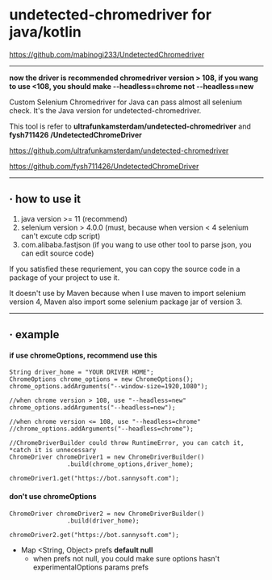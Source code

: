 # undetected-chromedriver for java/kotlin

https://github.com/mabinogi233/UndetectedChromedriver
___

**now the driver is recommended chromedriver version > 108, if you wang to
use <108, you should make --headless=chrome not --headless=new**

Custom Selenium Chromedriver for Java can pass almost all selenium check. It's the Java version for undetected-chromedriver.

This tool is refer to **ultrafunkamsterdam/undetected-chromedriver** and **fysh711426
/UndetectedChromeDriver**

https://github.com/ultrafunkamsterdam/undetected-chromedriver

https://github.com/fysh711426/UndetectedChromeDriver

---

## · how to use it

1. java version >= 11 (recommend)
2. selenium version > 4.0.0 (must, because when version < 4 selenium can't excute cdp script)
3. com.alibaba.fastjson (if you wang to use other tool to parse json, you can edit source code)

If you satisfied these requriement, you can copy the source code in a package of your project to use it.

It doesn't use by Maven because when I use maven to import selenium version 4, Maven also import some selenium package jar of version 3.

---

## · example


#### if use chromeOptions, recommend use this

```        
String driver_home = "YOUR DRIVER HOME";
ChromeOptions chrome_options = new ChromeOptions();
chrome_options.addArguments("--window-size=1920,1080");

//when chrome version > 108, use "--headless=new"
chrome_options.addArguments("--headless=new");

//when chrome version <= 108, use "--headless=chrome"
//chrome_options.addArguments("--headless=chrome");

//ChromeDriverBuilder could throw RuntimeError, you can catch it, *catch it is unnecessary
ChromeDriver chromeDriver1 = new ChromeDriverBuilder()
                .build(chrome_options,driver_home);
				
chromeDriver1.get("https://bot.sannysoft.com");

```

#### don't use chromeOptions

```
ChromeDriver chromeDriver2 = new ChromeDriverBuilder()
                .build(driver_home);

chromeDriver2.get("https://bot.sannysoft.com");
```
+ Map <String, Object> prefs  **default null** 
  + when prefs not null, you could make sure options hasn't experimentalOptions params prefs 


